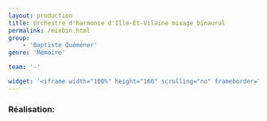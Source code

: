 ```yaml
---
layout: production
title: Orchestre d'harmonie d'Ille-Et-Vilaine mixage binaural
permalink: /mixbin.html
group:
    - 'Baptiste Quéméner'
genre: 'Mémoire' 

team: '-' 

widget: '<iframe width="100%" height="166" scrolling="no" frameborder="no" src="https://w.soundcloud.com/player/?url=https%3A//api.soundcloud.com/tracks/140212165&amp;color=ff5500&amp;auto_play=false&amp;hide_related=false&amp;show_artwork=true"></iframe>' 
---
```


### Réalisation:
